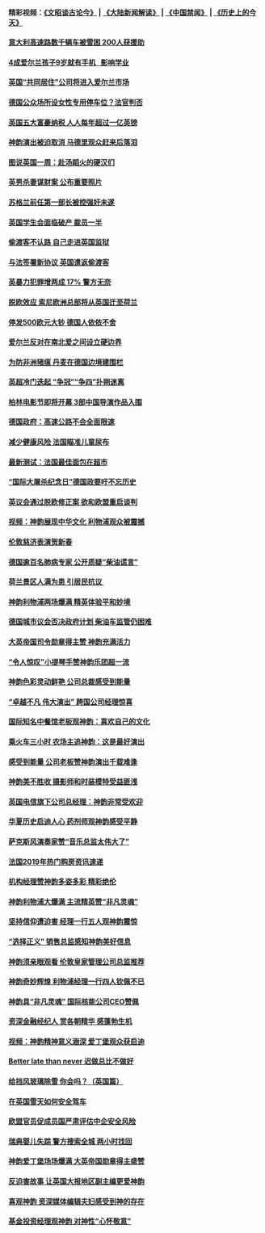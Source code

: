 #### 精彩视频：[《文昭谈古论今》](https://github.com/gfw-breaker/wenzhao) | [《大陆新闻解读》](https://github.com/gfw-breaker/ntdtv-comedy) | [《中国禁闻》](https://github.com/gfw-breaker/ntdtv-news) | [《历史上的今天》](https://github.com/gfw-breaker/today-in-history) 

#### [意大利高速路数千辆车被雪困 200人获援助](../pages/nsc974/n11022003.md?t=02031501) 

#### [4成爱尔兰孩子9岁就有手机   影响学业](../pages/nsc974/n11018141.md?t=02031501) 

#### [英国“共同居住”公司将进入爱尔兰市场](../pages/nsc974/n11018074.md?t=02031501) 

#### [德国公众场所设女性专用停车位？法官判否](../pages/nsc974/n11018033.md?t=02031501) 

#### [英国五大富豪纳税 人人每年超过一亿英镑](../pages/nsc974/n11016706.md?t=02031501) 

#### [神韵演出被迫取消 马德里观众赶来后落泪](../pages/nsc974/n11016854.md?t=02031501) 

#### [图说英国一周：赴汤蹈火的硬汉们](../pages/nsc974/n11016810.md?t=02031501) 

#### [英男杀妻谋财案 公布重要照片](../pages/nsc974/n11016778.md?t=02031501) 

#### [苏格兰前任第一部长被控强奸未遂](../pages/nsc974/n11016772.md?t=02031501) 

#### [英国学生会面临破产 裁员一半](../pages/nsc974/n11016766.md?t=02031501) 

#### [偷渡客不认路 自己走进英国监狱](../pages/nsc974/n11016763.md?t=02031501) 

#### [与法签署新协议 英国遣返偷渡客](../pages/nsc974/n11016756.md?t=02031501) 

#### [英暴力犯罪增两成 17% 警方无奈](../pages/nsc974/n11016787.md?t=02031501) 

#### [脱欧效应 索尼欧洲总部将从英国迁至荷兰](../pages/nsc974/n11015209.md?t=02031501) 

#### [停发500欧元大钞 德国人依依不舍](../pages/nsc974/n11015417.md?t=02031501) 

#### [爱尔兰反对在南北爱之间设立硬边界](../pages/nsc974/n11015382.md?t=02031501) 

#### [为防非洲猪瘟 丹麦在德国边境建围栏](../pages/nsc974/n11014368.md?t=02031501) 

#### [英超冷门迭起 “争冠”“争四”扑朔迷离](../pages/nsc974/n11014053.md?t=02031501) 

#### [柏林电影节即将开幕 3部中国导演作品入围](../pages/nsc974/n11013824.md?t=02031501) 

#### [德国政府：高速公路不会全面限速](../pages/nsc974/n11013841.md?t=02031501) 

#### [减少健康风险 法国瞄准儿童尿布](../pages/nsc974/n11012630.md?t=02031501) 

#### [最新测试：法国最佳面包在超市](../pages/nsc974/n11012842.md?t=02031501) 

#### [“国际大屠杀纪念日”德国政要吁不忘历史](../pages/nsc974/n11012513.md?t=02031501) 

#### [英议会通过脱欧修正案 欲和欧盟重启谈判](../pages/nsc974/n11011622.md?t=02031501) 

#### [视频：神韵展现中华文化 利物浦观众被震撼](../pages/nsc974/n11011005.md?t=02031501) 

#### [伦敦慈济表演贺新春](../pages/nsc974/n11011139.md?t=02031501) 

#### [德国逾百名肺病专家 公开质疑“柴油谎言”](../pages/nsc974/n11010325.md?t=02031501) 

#### [荷兰景区人满为患 引居民抗议 ](../pages/nsc974/n11010747.md?t=02031501) 

#### [神韵利物浦两场爆满 精英体验平和妙境](../pages/nsc974/n11010417.md?t=02031501) 

#### [德国城市议会否决政府计划 柴油车监管仍困难](../pages/nsc974/n11010716.md?t=02031501) 

#### [大英帝国司令勋章得主赞 神韵充满活力](../pages/nsc974/n11009434.md?t=02031501) 

#### [“令人惊叹”小提琴手赞神韵乐团超一流](../pages/nsc974/n11009535.md?t=02031501) 

#### [神韵色彩灵动鲜艳 公司总裁感受到能量](../pages/nsc974/n11009391.md?t=02031501) 

#### [“卓越不凡 伟大演出” 跨国公司经理惊喜](../pages/nsc974/n11009359.md?t=02031501) 

#### [国际知名中餐馆老板观神韵：喜欢自己的文化](../pages/nsc974/n11009314.md?t=02031501) 

#### [乘火车三小时 农场主追神韵：这是最好演出](../pages/nsc974/n11009299.md?t=02031501) 

#### [感受到能量 公司老板赞神韵演出千载难逢](../pages/nsc974/n11009226.md?t=02031501) 

#### [神韵美不胜收 摄影师和时装模特受益匪浅](../pages/nsc974/n11009171.md?t=02031501) 

#### [英国电信旗下公司总经理：神韵非常受欢迎](../pages/nsc974/n11008992.md?t=02031501) 

#### [华夏历史启迪人心 药剂师观神韵感受平静](../pages/nsc974/n11007232.md?t=02031501) 

#### [萨克斯风演奏家赞“音乐总监太伟大了”](../pages/nsc974/n11007174.md?t=02031501) 

#### [法国2019年热门购房资讯速递](../pages/nsc974/n10947033.md?t=02031501) 

#### [机构经理赞神韵多姿多彩 精彩绝伦](../pages/nsc974/n11006484.md?t=02031501) 

#### [神韵利物浦大爆满 主流精英赞“非凡灵魂”](../pages/nsc974/n11006697.md?t=02031501) 

#### [坚持信仰遭迫害 经理一行五人观神韵震惊](../pages/nsc974/n11006523.md?t=02031501) 

#### [“选择正义” 销售总监感知神韵美好信息](../pages/nsc974/n11006437.md?t=02031501) 

#### [神韵须亲眼观看 伦敦皇家管理公司总监推荐](../pages/nsc974/n11006402.md?t=02031501) 

#### [神韵奇妙辉煌 利物浦经理一行四人钦佩不已](../pages/nsc974/n11006397.md?t=02031501) 

#### [神韵具“非凡灵魂” 国际核能公司CEO赞佩](../pages/nsc974/n11006353.md?t=02031501) 

#### [资深金融经纪人 赏各朝精华 感蓬勃生机](../pages/nsc974/n11006347.md?t=02031501) 

#### [视频：神韵精神意义涵深 爱丁堡观众获启迪](../pages/nsc974/n11004622.md?t=02031501) 

#### [Better late than never 迟做总比不做好](../pages/nsc974/n11004768.md?t=02031501) 

#### [给挡风玻璃除雪 你会吗？（英国篇）](../pages/nsc974/n11004765.md?t=02031501) 

#### [在英国雪天如何安全驾车](../pages/nsc974/n11004758.md?t=02031501) 

#### [欧盟官员促成员国严肃评估中企安全风险](../pages/nsc974/n11004719.md?t=02031501) 

#### [瑞典婴儿失踪 警方搜索全城 两小时找回](../pages/nsc974/n11004065.md?t=02031501) 

#### [神韵爱丁堡场场爆满 大英帝国勋章得主盛赞](../pages/nsc974/n11003114.md?t=02031501) 

#### [反迫害故事 让英国大报地区副主编更爱神韵](../pages/nsc974/n11003184.md?t=02031501) 

#### [喜观神韵 资深媒体编辑夫妇感受到神的存在](../pages/nsc974/n11003116.md?t=02031501) 

#### [基金投资经理观神韵 对神性“心怀敬意”](../pages/nsc974/n11003069.md?t=02031501) 

